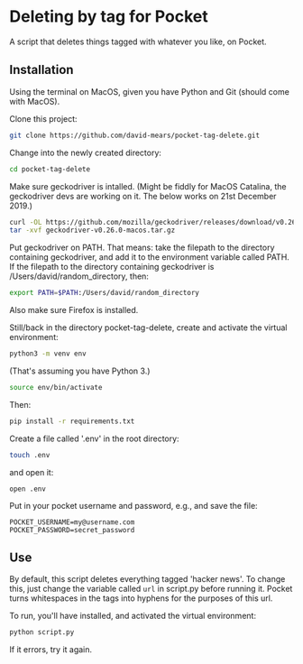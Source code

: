 # Deleting by tag for Pocket

A script that deletes things tagged with whatever you like, on Pocket.

## Installation

Using the terminal on MacOS, given you have Python and Git (should come with MacOS).

Clone this project:
```bash
git clone https://github.com/david-mears/pocket-tag-delete.git
```

Change into the newly created directory:
```bash
cd pocket-tag-delete
```

Make sure geckodriver is intalled. (Might be fiddly for MacOS Catalina, the geckodriver devs are working on it. The below works on 21st December 2019.) 

```bash
curl -OL https://github.com/mozilla/geckodriver/releases/download/v0.26.0/geckodriver-v0.26.0-macos.tar.gz
tar -xvf geckodriver-v0.26.0-macos.tar.gz
```

Put geckodriver on PATH. That means: take the filepath to the directory containing geckodriver, and add it to the environment variable called PATH. If the filepath to the directory containing geckodriver is /Users/david/random_directory, then:

```bash
export PATH=$PATH:/Users/david/random_directory
```

Also make sure Firefox is installed.

Still/back in the directory pocket-tag-delete, create and activate the virtual environment:
```bash
python3 -m venv env
```
(That's assuming you have Python 3.)
```bash
source env/bin/activate
```

Then:
```bash
pip install -r requirements.txt
```

Create a file called '.env' in the root directory:
```bash
touch .env
```

and open it:
```
open .env
```

Put in your pocket username and password, e.g., and save the file:

```
POCKET_USERNAME=my@username.com
POCKET_PASSWORD=secret_password
```

## Use

By default, this script deletes everything tagged 'hacker news'. To change this, just change the variable called `url` in script.py before running it. Pocket turns whitespaces in the tags into hyphens for the purposes of this url.

To run, you'll have installed, and activated the virtual environment:
```bash
python script.py
```

If it errors, try it again.
